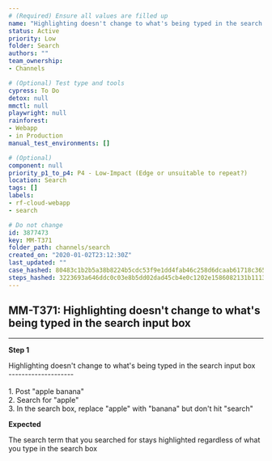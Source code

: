 ```yaml
---
# (Required) Ensure all values are filled up
name: "Highlighting doesn't change to what's being typed in the search input box"
status: Active
priority: Low
folder: Search
authors: ""
team_ownership: 
- Channels

# (Optional) Test type and tools
cypress: To Do
detox: null
mmctl: null
playwright: null
rainforest: 
- Webapp
- in Production
manual_test_environments: []

# (Optional)
component: null
priority_p1_to_p4: P4 - Low-Impact (Edge or unsuitable to repeat?)
location: Search
tags: []
labels: 
- rf-cloud-webapp
- search

# Do not change
id: 3877473
key: MM-T371
folder_path: channels/search
created_on: "2020-01-02T23:12:30Z"
last_updated: ""
case_hashed: 80483c1b2b5a38b8224b5cdc53f9e1dd4fab46c258d6dcaab61718c36524306996ec4e2dd2b458a5910025e168cbce2a
steps_hashed: 3223693a646ddc0c03e8b5dd02dad45cb4e0c1202e1586082131b11137e6d5193e145f47106c4766b16126e4e947c53d
---
```


## MM-T371: Highlighting doesn't change to what's being typed in the search input box

---

**Step 1**

Highlighting doesn't change to what's being typed in the search input box\
\--------------------\
\
1\. Post "apple banana"\
2\. Search for "apple"\
3\. In the search box, replace "apple" with "banana" but don't hit "search"

**Expected**

The search term that you searched for stays highlighted regardless of what you type in the search box
